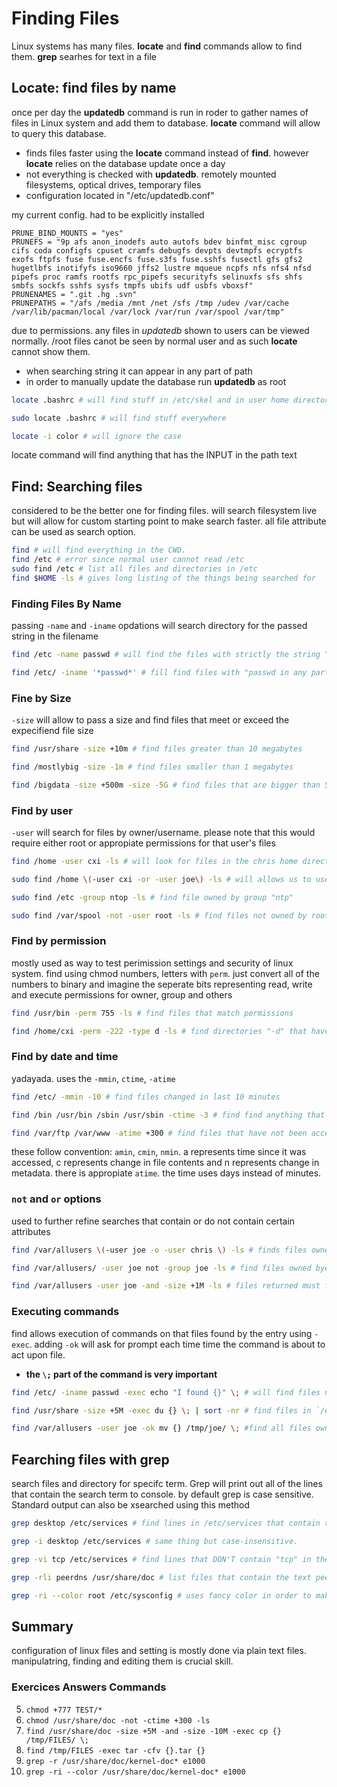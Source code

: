 # Finding Files

Linux systems has many files. **locate** and **find** commands allow to find them. **grep** searhes for text in a file

## Locate: find files by name

once per day the **updatedb** command is run in roder to gather names of files in Linux system and add them to database. **locate** command will allow to query this database.

- finds files faster using the **locate** command instead of **find**. however **locate** relies on the database update once a day
- not everything is checked with **updatedb**. remotely mounted filesystems, optical drives, temporary files 
- configuration located in "/etc/updatedb.conf"

my current config. had to be explicitly installed
```
PRUNE_BIND_MOUNTS = "yes"
PRUNEFS = "9p afs anon_inodefs auto autofs bdev binfmt_misc cgroup cifs coda configfs cpuset cramfs debugfs devpts devtmpfs ecryptfs exofs ftpfs fuse fuse.encfs fuse.s3fs fuse.sshfs fusectl gfs gfs2 hugetlbfs inotifyfs iso9660 jffs2 lustre mqueue ncpfs nfs nfs4 nfsd pipefs proc ramfs rootfs rpc_pipefs securityfs selinuxfs sfs shfs smbfs sockfs sshfs sysfs tmpfs ubifs udf usbfs vboxsf"
PRUNENAMES = ".git .hg .svn"
PRUNEPATHS = "/afs /media /mnt /net /sfs /tmp /udev /var/cache /var/lib/pacman/local /var/lock /var/run /var/spool /var/tmp"
```

due to permissions. any files in *updatedb* shown to users can be viewed normally. /root files canot be seen by normal user and as such **locate** cannot show them.

- when searching string it can appear in any part of path
- in order to manually update the database run **updatedb** as root

```bash
locate .bashrc # will find stuff in /etc/skel and in user home directory

sudo locate .bashrc # will find stuff everywhere

locate -i color # will ignore the case
```

locate command will find anything that has the INPUT in the path text

## Find: Searching files

considered to be the better one for finding files. will search filesystem live but will allow for custom starting point to make search faster. all file attribute can be used as search option.

```bash
find # will find everything in the CWD. 
find /etc # error since normal user cannot read /etc
sudo find /etc # list all files and directories in /etc
find $HOME -ls # gives long listing of the things being searched for
```
### Finding Files By Name

passing `-name` and `-iname` opdations will search directory for the passed string in the filename

```bash
find /etc -name passwd # will find the files with strictly the string "passwd" as name

find /etc/ -iname '*passwd*' # fill find files with "passwd in any part of filename
```

### Fine by Size

`-size` will allow to pass a size and find files that meet or exceed the expecifiend file size

```bash
find /usr/share -size +10m # find files greater than 10 megabytes

find /mostlybig -size -1m # find files smaller than 1 megabytes

find /bigdata -size +500m -size -5G # find files that are bigger than 500m and smaller than 5G
```

### Find by user

`-user` will search for files by owner/username. please note that this would require either root or appropiate permissions for that user's files

```bash
find /home -user cxi -ls # will look for files in the chris home directory and will show -ls options. 

sudo find /home \(-user cxi -or -user joe\) -ls # will allows us to use root privalges in order to find files in home directories of other users

sudo find /etc -group ntop -ls # find file owned by group "ntp"

sudo find /var/spool -not -user root -ls # find files not owned by root user
```

### Find by permission

mostly used as way to test perimission settings and security of linux system. find using chmod numbers, letters with `perm`. just convert all of the numbers to binary and imagine the seperate bits representing read, write and execute permissions for owner, group and others

```bash
find /usr/bin -perm 755 -ls # find files that match permissions

find /home/cxi -perm -222 -type d -ls # find directories "-d" that have write permissions all accross the board
```

### Find by date and time

yadayada. uses the `-mmin`, `ctime`, `-atime`

``` bash
find /etc/ -mmin -10 # find files changed in last 10 minutes

find /bin /usr/bin /sbin /usr/sbin -ctime -3 # find find anything that had been changed within last three days

find /var/ftp /var/www -atime +300 # find files that have not been accessed in 300 days or more
```

these follow convention: `amin`, `cmin`, `nmin`. a represents time since it was accessed, c represents change in file contents and n represents change in metadata. there is appropiate `atime`. the time uses days instead of minutes. 


### `not` and `or` options

used to further refine searches that contain or do not contain certain attributes

```bash
find /var/allusers \(-user joe -o -user chris \) -ls # finds files owned by either joe or chris

find /var/allusers/ -user joe not -group joe -ls # find files owned bye joe but not assigned to the joe group

find /var/allusers -user joe -and -size +1M -ls # files returned must fit the description of owned by joe and bigger than 1M
```

### Executing commands

find allows execution of commands on that files found by the entry using `-exec`. adding `-ok` will ask for prompt each time time the command is about to act upon file.

- **the `\;` part of the command is very important**

```bash
find /etc/ -iname passwd -exec echo "I found {}" \; # will find files named passwd and echo the phrase with the name of the file

find /usr/share -size +5M -exec du {} \; | sort -nr # find files in `/etc` biggern than 5M and executes du to find storage space usage. this is piped to sort to order them from smallest to largest. 

find /var/allusers -user joe -ok mv {} /tmp/joe/ \; #find all files owned by joe and move them to a directory in /tmp. but will prompt user with each file
```

## Fearching files with grep

search files and directory for specifc term. Grep will print out all of the lines that contain the search term to console. by default grep is case sensitive. Standard output can also be xsearched using this method

```bash
grep desktop /etc/services # find lines in /etc/services that contain the line desktop

grep -i desktop /etc/services # same thing but case-insensitive. 

grep -vi tcp /etc/services # find lines that DON'T contain "tcp" in the text

grep -rli peerdns /usr/share/doc # list files that contain the text peerdns somewhere in their text.

grep -ri --color root /etc/sysconfig # uses fancy color in order to make the string in the line stand out
```

## Summary

configuration of linux files and setting is mostly done via plain text files. manipulatring, finding and editing them is crucial skill. 


### Exercices Answers Commands

5. `chmod +777 TEST/*`
6. `chmod /usr/share/doc -not -ctime +300 -ls`
7. `find /usr/share/doc -size +5M -and -size -10M -exec cp {} /tmp/FILES/ \;`
8. `find /tmp/FILES -exec tar -cfv {}.tar {}`
9. `grep -r /usr/share/doc/kernel-doc* e1000`
10. `grep -ri --color /usr/share/doc/kernel-doc* e1000`